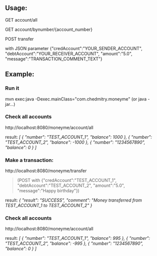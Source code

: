 ## Usage:

GET
account/all

GET
account/bynumber/{account_number}

POST
transfer

with JSON parameter
{"credAccount":"YOUR_SENDER_ACCOUNT", "debtAccount":"YOUR_RECEIVER_ACCOUNT", "amount":"5.0", "message":"TRANSACTION_COMMENT_TEXT"}


## Example:
### Run it
mvn exec:java -Dexec.mainClass="com.chedmitry.moneyme"
(or java -jar...)

### Check all accounts
http://localhost:8080/moneyme/account/all

result:
_[
    {
        "number": "TEST_ACCOUNT_1",
        "balance": 1000
    },
    {
        "number": "TEST_ACCOUNT_2",
        "balance": -1000
    },
    {
        "number": "1234567890",
        "balance": 0
    }
]_

### Make a transaction:
http://localhost:8080/moneyme/transfer
>(POST with {"credAccount":"TEST_ACCOUNT_1", "debtAccount":"TEST_ACCOUNT_2", "amount":"5.0", "message":"Happy birthday"})

result:
_{
    "result": "SUCCESS",
    "comment": "Money transferred from TEST_ACCOUNT_1 to TEST_ACCOUNT_2"
}_

### Check all accounts
http://localhost:8080/moneyme/account/all

result:
_[
    {
        "number": "TEST_ACCOUNT_1",
        "balance": 995
    },
    {
        "number": "TEST_ACCOUNT_2",
        "balance": -995
    },
    {
        "number": "1234567890",
        "balance": 0
    }
]_
